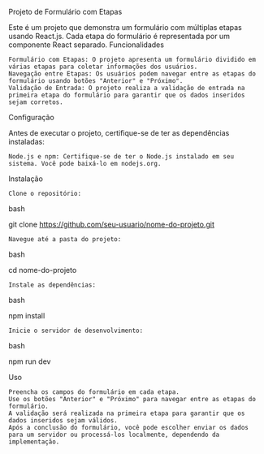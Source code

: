 Projeto de Formulário com Etapas

Este é um projeto que demonstra um formulário com múltiplas etapas usando React.js. Cada etapa do formulário é representada por um componente React separado.
Funcionalidades

    Formulário com Etapas: O projeto apresenta um formulário dividido em várias etapas para coletar informações dos usuários.
    Navegação entre Etapas: Os usuários podem navegar entre as etapas do formulário usando botões "Anterior" e "Próximo".
    Validação de Entrada: O projeto realiza a validação de entrada na primeira etapa do formulário para garantir que os dados inseridos sejam corretos.

Configuração

Antes de executar o projeto, certifique-se de ter as dependências instaladas:

    Node.js e npm: Certifique-se de ter o Node.js instalado em seu sistema. Você pode baixá-lo em nodejs.org.

Instalação

    Clone o repositório:

bash

git clone https://github.com/seu-usuario/nome-do-projeto.git

    Navegue até a pasta do projeto:

bash

cd nome-do-projeto

    Instale as dependências:

bash

npm install

    Inicie o servidor de desenvolvimento:

bash

npm run dev

Uso

    Preencha os campos do formulário em cada etapa.
    Use os botões "Anterior" e "Próximo" para navegar entre as etapas do formulário.
    A validação será realizada na primeira etapa para garantir que os dados inseridos sejam válidos.
    Após a conclusão do formulário, você pode escolher enviar os dados para um servidor ou processá-los localmente, dependendo da implementação.

